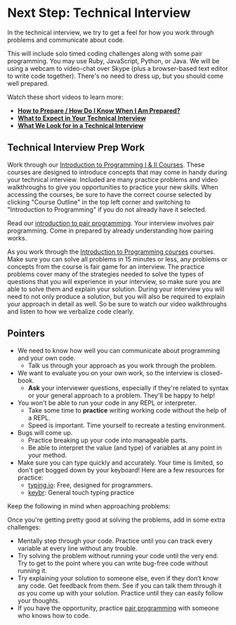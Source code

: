 # Next Step: Technical Interview

In the technical interview, we try to get a feel for how you work through
problems and communicate about code.

This will include solo timed coding challenges along with some pair
programming. You may use Ruby, JavaScript, Python, or Java. We will be using
a webcam to video-chat over Skype (plus a browser-based text editor to write
code together). There's no need to dress up, but you should come well
prepared.

Watch these short videos to learn more:

* **[How to Prepare / How Do I Know When I Am Prepared?][how-to-prepare]**
* **[What to Expect in Your Technical Interview][what-to-expect]**
* **[What We Look for in a Technical Interview][what-we-look-for]**

[how-to-prepare]: https://vimeo.com/268102365
[what-we-look-for]: https://vimeo.com/268089805/2a71dddc99
[what-to-expect]: https://vimeo.com/268437818 

## Technical Interview Prep Work

Work through our [Introduction to Programming I & II Courses][intro-to-programming]. These courses are
designed to introduce concepts that may come in handy during your technical
interview. Included are many practice problems and video walkthroughs to give you opportunities to practice your new skills. When accessing the courses, be sure to have the correct course selected by clicking "Course Outline" in the top left corner and switching to "Introduction to Programming" if you do not already have it selected.

Read our [introduction to pair programming][pair-programming]. Your interview
involves pair programming. Come in prepared by already understanding how pairing works.

As you work through the [Introduction to Programming courses][intro-to-programming] courses. Make sure you can
solve all problems in 15 minutes or less, any problems or concepts from the course is fair game for an interview.  The practice problems cover many of the strategies needed to solve the types of questions that you will 
experience in your interview, so make sure you are able to solve them and explain your solution. During
your interview you will need to not only produce a solution, but you will also be required to explain your approach in detail as well. So be sure to watch our video walkthroughs and listen to how we verbalize code clearly.


## Pointers

+ We need to know how well you can communicate about programming and your own code.
  + Talk us through your approach as you work through the problem.
+ We want to evaluate you on your own work, so the interview is closed-book.
  + **Ask** your interviewer questions, especially if they're related to syntax or your general approach to a problem. They'll be happy to help!
+ You won't be able to run your code in any REPL or interpreter.
  + Take some time to **practice** writing working code without the help of a REPL.
  + Speed is important. Time yourself to recreate a testing environment.
+ Bugs will come up.
  + Practice breaking up your code into manageable parts.
  + Be able to interpret the value (and type) of variables at any point in your method.
+ Make sure you can type quickly and accurately. Your time is limited, so
don't get bogged down by your keyboard! Here are a few resources for
practice:
  + [typing.io](https://www.typing.io): Free, designed for programmers.
  + [keybr](http://www.keybr.com/#!practice): General touch typing practice

Keep the following in mind when approaching problems:

Once you're getting pretty good at solving the problems, add in some extra challenges:

- Mentally step through your code. Practice until you can track every variable at every line without any trouble.
- Try solving the problem without running your code until the very end. Try to get to the point where you can write bug-free code without running it.
- Try explaining your solution to someone else, even if they don’t know any code. Get feedback from them. See if you can talk them through it _as_ you come up with your solution. Practice until they can easily follow your thoughts.
- If you have the opportunity, practice [pair programming][pair-programming] with someone who knows how to code.

[pair-programming]: ../pair-programming
[intro-to-programming]: https://www.aaonline.io/
